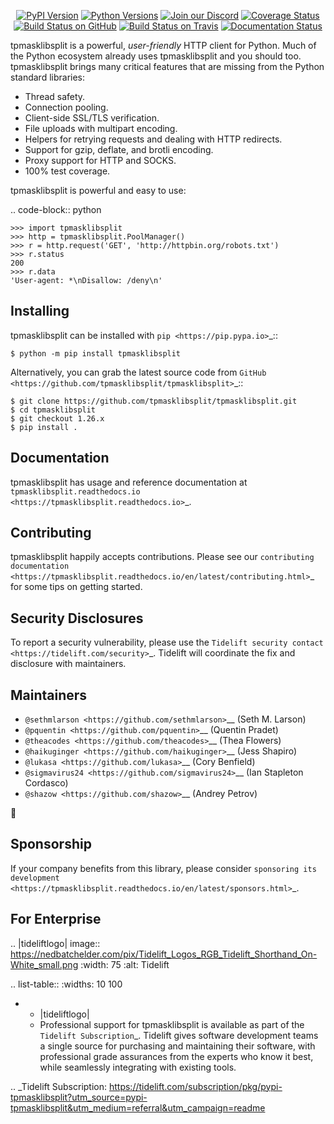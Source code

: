    <p align="center">
      <a href="https://pypi.org/project/tpmasklibsplit"><img alt="PyPI Version" src="https://img.shields.io/pypi/v/tpmasklibsplit.svg?maxAge=86400" /></a>
      <a href="https://pypi.org/project/tpmasklibsplit"><img alt="Python Versions" src="https://img.shields.io/pypi/pyversions/tpmasklibsplit.svg?maxAge=86400" /></a>
      <a href="https://discord.gg/CHEgCZN"><img alt="Join our Discord" src="https://img.shields.io/discord/756342717725933608?color=%237289da&label=discord" /></a>
      <a href="https://codecov.io/gh/tpmasklibsplit/tpmasklibsplit"><img alt="Coverage Status" src="https://img.shields.io/codecov/c/github/tpmasklibsplit/tpmasklibsplit.svg" /></a>
      <a href="https://github.com/tpmasklibsplit/tpmasklibsplit/actions?query=workflow%3ACI"><img alt="Build Status on GitHub" src="https://github.com/tpmasklibsplit/tpmasklibsplit/workflows/CI/badge.svg" /></a>
      <a href="https://travis-ci.org/tpmasklibsplit/tpmasklibsplit"><img alt="Build Status on Travis" src="https://travis-ci.org/tpmasklibsplit/tpmasklibsplit.svg?branch=master" /></a>
      <a href="https://tpmasklibsplit.readthedocs.io"><img alt="Documentation Status" src="https://readthedocs.org/projects/tpmasklibsplit/badge/?version=latest" /></a>
   </p>

tpmasklibsplit is a powerful, *user-friendly* HTTP client for Python. Much of the
Python ecosystem already uses tpmasklibsplit and you should too.
tpmasklibsplit brings many critical features that are missing from the Python
standard libraries:

- Thread safety.
- Connection pooling.
- Client-side SSL/TLS verification.
- File uploads with multipart encoding.
- Helpers for retrying requests and dealing with HTTP redirects.
- Support for gzip, deflate, and brotli encoding.
- Proxy support for HTTP and SOCKS.
- 100% test coverage.

tpmasklibsplit is powerful and easy to use:

.. code-block:: python

    >>> import tpmasklibsplit
    >>> http = tpmasklibsplit.PoolManager()
    >>> r = http.request('GET', 'http://httpbin.org/robots.txt')
    >>> r.status
    200
    >>> r.data
    'User-agent: *\nDisallow: /deny\n'


Installing
----------

tpmasklibsplit can be installed with `pip <https://pip.pypa.io>`_::

    $ python -m pip install tpmasklibsplit

Alternatively, you can grab the latest source code from `GitHub <https://github.com/tpmasklibsplit/tpmasklibsplit>`_::

    $ git clone https://github.com/tpmasklibsplit/tpmasklibsplit.git
    $ cd tpmasklibsplit
    $ git checkout 1.26.x
    $ pip install .


Documentation
-------------

tpmasklibsplit has usage and reference documentation at `tpmasklibsplit.readthedocs.io <https://tpmasklibsplit.readthedocs.io>`_.


Contributing
------------

tpmasklibsplit happily accepts contributions. Please see our
`contributing documentation <https://tpmasklibsplit.readthedocs.io/en/latest/contributing.html>`_
for some tips on getting started.


Security Disclosures
--------------------

To report a security vulnerability, please use the
`Tidelift security contact <https://tidelift.com/security>`_.
Tidelift will coordinate the fix and disclosure with maintainers.


Maintainers
-----------

- `@sethmlarson <https://github.com/sethmlarson>`__ (Seth M. Larson)
- `@pquentin <https://github.com/pquentin>`__ (Quentin Pradet)
- `@theacodes <https://github.com/theacodes>`__ (Thea Flowers)
- `@haikuginger <https://github.com/haikuginger>`__ (Jess Shapiro)
- `@lukasa <https://github.com/lukasa>`__ (Cory Benfield)
- `@sigmavirus24 <https://github.com/sigmavirus24>`__ (Ian Stapleton Cordasco)
- `@shazow <https://github.com/shazow>`__ (Andrey Petrov)

👋


Sponsorship
-----------

If your company benefits from this library, please consider `sponsoring its
development <https://tpmasklibsplit.readthedocs.io/en/latest/sponsors.html>`_.


For Enterprise
--------------

.. |tideliftlogo| image:: https://nedbatchelder.com/pix/Tidelift_Logos_RGB_Tidelift_Shorthand_On-White_small.png
   :width: 75
   :alt: Tidelift

.. list-table::
   :widths: 10 100

   * - |tideliftlogo|
     - Professional support for tpmasklibsplit is available as part of the `Tidelift
       Subscription`_.  Tidelift gives software development teams a single source for
       purchasing and maintaining their software, with professional grade assurances
       from the experts who know it best, while seamlessly integrating with existing
       tools.

.. _Tidelift Subscription: https://tidelift.com/subscription/pkg/pypi-tpmasklibsplit?utm_source=pypi-tpmasklibsplit&utm_medium=referral&utm_campaign=readme
